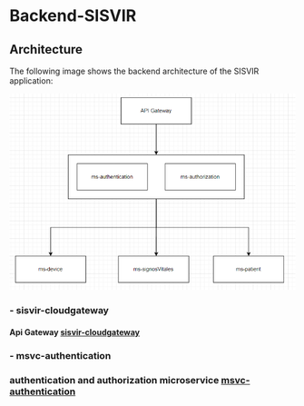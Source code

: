 # Backend-SISVIR

## Architecture

The following image shows the backend architecture of the SISVIR application:

![](arquitectura%20sisvir.png)


### - sisvir-cloudgateway

#### Api Gateway [sisvir-cloudgateway](https://github.com/carjizo/sisvir-cloudgateway "sisvir-cloudgateway")


### - msvc-authentication

### authentication and authorization microservice [msvc-authentication](https://github.com/carjizo/msvc-authentication "msvc-authentication")